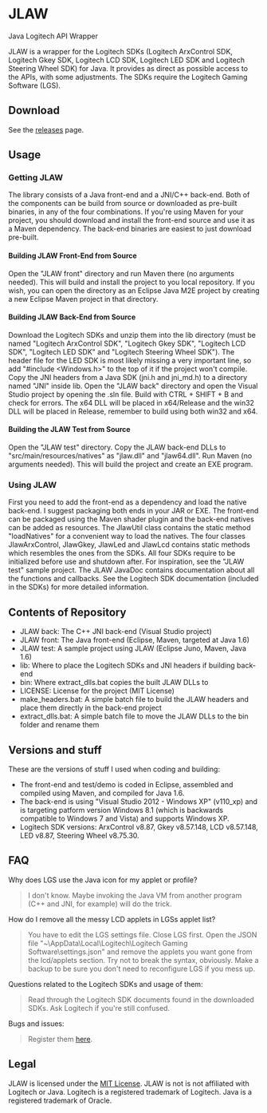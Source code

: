 # JLAW
Java Logitech API Wrapper

JLAW is a wrapper for the Logitech SDKs (Logitech ArxControl SDK, Logitech Gkey SDK, Logitech LCD SDK, Logitech LED SDK and Logitech Steering Wheel SDK) for Java. It provides as direct as possible access to the APIs, with some adjustments. The SDKs require the Logitech Gaming Software (LGS).

## Download
See the [releases](https://github.com/HON95/JLAW/releases) page.

## Usage
### Getting JLAW
The library consists of a Java front-end and a JNI/C++ back-end. Both of the components can be build from source or downloaded as pre-built binaries, in any of the four combinations. If you're using Maven for your project, you should download and install the front-end source and use it as a Maven dependency. The back-end binaries are easiest to just download pre-built.

#### Building JLAW Front-End from Source
Open the "JLAW front" directory and run Maven there (no arguments needed). This will build and install the project to you local repository. If you wish, you can open the directory as an Eclipse Java M2E project by creating a new Eclipse Maven project in that directory.

#### Building JLAW Back-End from Source
Download the Logitech SDKs and unzip them into the lib directory (must be named "Logitech ArxControl SDK", "Logitech Gkey SDK", "Logitech LCD SDK", "Logitech LED SDK" and "Logitech Steering Wheel SDK"). The header file for the LED SDK is most likely missing a very important line, so add "#include <Windows.h>" to the top of it if the project won't compile. Copy the JNI headers from a Java SDK (jni.h and jni_md.h) to a directory named "JNI" inside lib. Open the "JLAW back" directory and open the Visual Studio project by opening the .sln file. Build with CTRL + SHIFT + B and check for errors. The x64 DLL will be placed in x64/Release and the win32 DLL will be placed in Release, remember to build using both win32 and x64.

#### Building the JLAW Test from Source
Open the "JLAW test" directory. Copy the JLAW back-end DLLs to "src/main/resources/natives" as "jlaw.dll" and "jlaw64.dll". Run Maven (no arguments needed). This will build the project and create an EXE program.

### Using JLAW
First you need to add the front-end as a dependency and load the native back-end. I suggest packaging both ends in your JAR or EXE. The front-end can be packaged using the Maven shader plugin and the back-end natives can be added as resources. The JlawUtil class contains the static method "loadNatives" for a convenient way to load the natives. The four classes JlawArxControl, JlawGkey, JlawLed and JlawLcd contains static methods which resembles the ones from the SDKs. All four SDKs require to be initialized before use and shutdown after. For inspiration, see the "JLAW test" sample project. The JLAW JavaDoc contains documentation about all the functions and callbacks. See the Logitech SDK documentation (included in the SDKs) for more detailed information.

## Contents of Repository
- JLAW back: The C++ JNI back-end (Visual Studio project)
- JLAW front: The Java front-end (Eclipse, Maven, targeted at Java 1.6)
- JLAW test: A sample project using JLAW (Eclipse Juno, Maven, Java 1.6)
- lib: Where to place the Logitech SDKs and JNI headers if building back-end
- bin: Where extract_dlls.bat copies the built JLAW DLLs to
- LICENSE: License for the project (MIT License)
- make_headers.bat: A simple batch file to build the JLAW headers and place them directly in the back-end project
- extract_dlls.bat: A simple batch file to move the JLAW DLLs to the bin folder and rename them

## Versions and stuff
These are the versions of stuff I used when coding and building:
- The front-end and test/demo is coded in Eclipse, assembled and compiled using Maven, and compiled for Java 1.6.
- The back-end is using "Visual Studio 2012 - Windows XP" (v110_xp) and is targeting patform version Windows 8.1 (which is backwards compatible to Windows 7 and Vista) and supports Windows XP.
- Logitech SDK versions: ArxControl v8.87, Gkey v8.57.148, LCD v8.57.148, LED v8.87, Steering Wheel v8.75.30.


## FAQ
Why does LGS use the Java icon for my applet or profile?
> I don't know. Maybe invoking the Java VM from another program (C++ and JNI, for example) will do the trick.

How do I remove all the messy LCD applets in LGSs applet list?
> You have to edit the LGS settings file. Close LGS first. Open the JSON file "~\AppData\Local\Logitech\Logitech Gaming Software\settings.json" and remove the applets you want gone from the lcd/applets section. Try not to break the syntax, obviously. Make a backup to be sure you don't need to reconfigure LGS if you mess up.

Questions related to the Logitech SDKs and usage of them:
> Read through the Logitech SDK documents found in the downloaded SDKs. Ask Logitech if you're still confused.

Bugs and issues:
> Register them [here](https://github.com/HON95/JLAW/issues).

## Legal
JLAW is licensed under the [MIT License](http://choosealicense.com/licenses/mit/).
JLAW is not is not affiliated with Logitech or Java.
Logitech is a registered trademark of Logitech.
Java is a registered trademark of Oracle.
